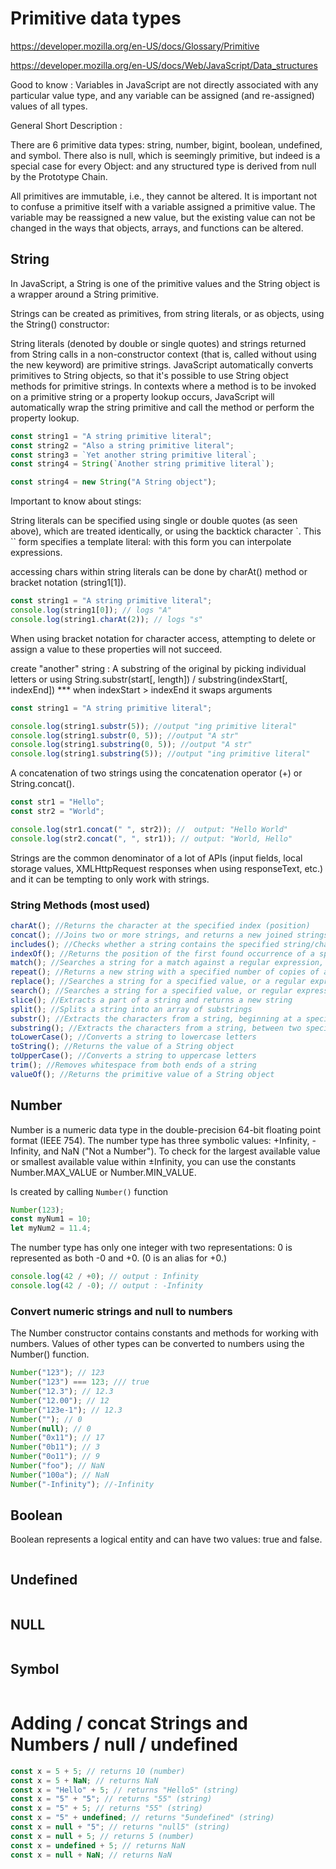 # Primitive data types

https://developer.mozilla.org/en-US/docs/Glossary/Primitive

https://developer.mozilla.org/en-US/docs/Web/JavaScript/Data_structures

Good to know : Variables in JavaScript are not directly associated with any particular value type, and any variable can be assigned (and re-assigned) values of all types.

General Short Description :

There are 6 primitive data types: string, number, bigint, boolean, undefined, and symbol.
There also is null, which is seemingly primitive, but indeed is a special case for every Object: and any structured type is derived from null by the Prototype Chain.

All primitives are immutable, i.e., they cannot be altered. It is important not to confuse a primitive itself with a variable assigned a primitive value. The variable may be reassigned a new value, but the existing value can not be changed in the ways that objects, arrays, and functions can be altered.

## String

In JavaScript, a String is one of the primitive values and the String object is a wrapper around a String primitive.

Strings can be created as primitives, from string literals, or as objects, using the String() constructor:

String literals (denoted by double or single quotes) and strings returned from String calls in a non-constructor context (that is, called without using the new keyword) are primitive strings. JavaScript automatically converts primitives to String objects, so that it's possible to use String object methods for primitive strings. In contexts where a method is to be invoked on a primitive string or a property lookup occurs, JavaScript will automatically wrap the string primitive and call the method or perform the property lookup.

```js
const string1 = "A string primitive literal";
const string2 = "Also a string primitive literal";
const string3 = `Yet another string primitive literal`;
const string4 = String(`Another string primitive literal`);

const string4 = new String("A String object");
```

Important to know about stings:

String literals can be specified using single or double quotes (as seen above), which are treated identically, or using the backtick character `. This `` form specifies a template literal: with this form you can interpolate expressions.

accessing chars within string literals can be done by charAt() method or bracket notation (string1[1]).

```js
const string1 = "A string primitive literal";
console.log(string1[0]); // logs "A"
console.log(string1.charAt(2)); // logs "s"
```

When using bracket notation for character access, attempting to delete or assign a value to these properties will not succeed.

create "another" string :
A substring of the original by picking individual letters or using String.substr(start[, length]) / substring(indexStart[, indexEnd]) \*\*\* when indexStart > indexEnd it swaps arguments

```js
const string1 = "A string primitive literal";

console.log(string1.substr(5)); //output "ing primitive literal"
console.log(string1.substr(0, 5)); //output "A str"
console.log(string1.substring(0, 5)); //output "A str"
console.log(string1.substring(5)); //output "ing primitive literal"
```

A concatenation of two strings using the concatenation operator (+) or String.concat().

```js
const str1 = "Hello";
const str2 = "World";

console.log(str1.concat(" ", str2)); //  output: "Hello World"
console.log(str2.concat(", ", str1)); // output: "World, Hello"
```

Strings are the common denominator of a lot of APIs (input fields, local storage values, XMLHttpRequest responses when using responseText, etc.) and it can be tempting to only work with strings.

### String Methods (most used)

```js
charAt(); //Returns the character at the specified index (position)
concat(); //Joins two or more strings, and returns a new joined strings
includes(); //Checks whether a string contains the specified string/characters
indexOf(); //Returns the position of the first found occurrence of a specified value in a string
match(); //Searches a string for a match against a regular expression, and returns the matches
repeat(); //Returns a new string with a specified number of copies of an existing string
replace(); //Searches a string for a specified value, or a regular expression, and returns a new string where the specified values are replaced
search(); //Searches a string for a specified value, or regular expression, and returns the position of the match
slice(); //Extracts a part of a string and returns a new string
split(); //Splits a string into an array of substrings
substr(); //Extracts the characters from a string, beginning at a specified start position, and through the specified number of character
substring(); //Extracts the characters from a string, between two specified indices
toLowerCase(); //Converts a string to lowercase letters
toString(); //Returns the value of a String object
toUpperCase(); //Converts a string to uppercase letters
trim(); //Removes whitespace from both ends of a string
valueOf(); //Returns the primitive value of a String object
```

## Number

Number is a numeric data type in the double-precision 64-bit floating point format (IEEE 754).
The number type has three symbolic values: +Infinity, -Infinity, and NaN ("Not a Number").
To check for the largest available value or smallest available value within ±Infinity, you can use the constants Number.MAX_VALUE or Number.MIN_VALUE.

Is created by calling `Number()` function

```js
Number(123);
const myNum1 = 10;
let myNum2 = 11.4;
```

The number type has only one integer with two representations: 0 is represented as both -0 and +0. (0 is an alias for +0.)

```js
console.log(42 / +0); // output : Infinity
console.log(42 / -0); // output : -Infinity
```

### Convert numeric strings and null to numbers

The Number constructor contains constants and methods for working with numbers. Values of other types can be converted to numbers using the Number() function.

```js
Number("123"); // 123
Number("123") === 123; /// true
Number("12.3"); // 12.3
Number("12.00"); // 12
Number("123e-1"); // 12.3
Number(""); // 0
Number(null); // 0
Number("0x11"); // 17
Number("0b11"); // 3
Number("0o11"); // 9
Number("foo"); // NaN
Number("100a"); // NaN
Number("-Infinity"); //-Infinity
```

## Boolean

Boolean represents a logical entity and can have two values: true and false.

```js

```

## Undefined

```js

```

## NULL

```js

```

## Symbol

```js

```

# Adding / concat Strings and Numbers / null / undefined

```js
const x = 5 + 5; // returns 10 (number)
const x = 5 + NaN; // returns NaN
const x = "Hello" + 5; // returns "Hello5" (string)
const x = "5" + "5"; // returns "55" (string)
const x = "5" + 5; // returns "55" (string)
const x = "5" + undefined; // returns "5undefined" (string)
const x = null + "5"; // returns "null5" (string)
const x = null + 5; // returns 5 (number)
const x = undefined + 5; // returns NaN
const x = null + NaN; // returns NaN
```
